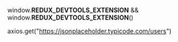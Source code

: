   window.__REDUX_DEVTOOLS_EXTENSION__ && window.__REDUX_DEVTOOLS_EXTENSION__()


axios.get("https://jsonplaceholder.typicode.com/users")


